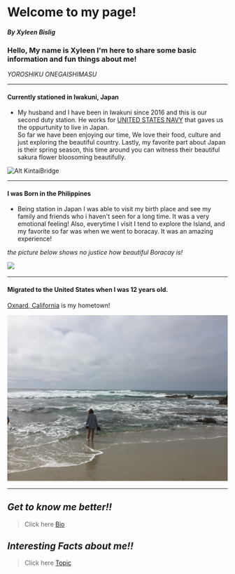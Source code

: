 # Welcome to my page!

#### *By Xyleen Bislig*

### Hello, My name is Xyleen I'm here to share some basic information and fun things about me! 

*YOROSHIKU ONEGAISHIMASU*

---





#### Currently stationed in Iwakuni, Japan

 + My husband and I have been in Iwakuni since 2016 and this is our second duty station.
He works for [UNITED STATES NAVY](https://www.navy.mil) that gaves us the oppurtunity to live in Japan.  
So far we have been enjoying our time, We love their food, culture and just exploring the beautiful country. 
Lastly, my favorite part about Japan is their spring season, this time around you can witness their beautiful sakura flower bloosoming beautifully. 


![Alt KintaiBridge](fullsizeoutput_1163.jpeg)

---

#### I was Born in the Philippines

+ Being station in Japan I was able to visit my birth place and see my family and friends who i haven't seen for a long time.
It was a very emotional feeling! 
Also, everytime I visit I tend to explore the Island, and my favorite so far was when we went to boracay. 
It was an amazing experience!





*the picture below shows no justice how beautiful Boracay is!*


![](GOPR0649.JPG)

---

#### Migrated to the United States when I was 12 years old. 

[Oxnard, California](https://visitoxnard.com) is my hometown! 

![](IMG_5443.JPG)

---

## *Get to know me better!!*

> Click here [Bio](xhaixhai.github.io/bio)

## *Interesting Facts about me!!*

> Click here [Topic](xhaixhai.github.io/topic)
